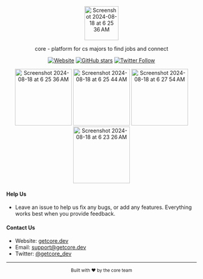 
<div align="center">

<img width="90" alt="Screenshot 2024-08-18 at 6 25 36 AM" src="https://github.com/user-attachments/assets/a8d776f4-28f8-4518-9141-01a90899758d">

core - platform for cs majors to find jobs and connect
</div>

<div align="center">
  
  [![Website](https://img.shields.io/badge/Visit-Website-blue)](https://getcore.dev)
  [![GitHub stars](https://img.shields.io/github/stars/brycemcole/CORE?style=social)](https://github.com/brycemcole/CORE/stargazers)
  [![Twitter Follow](https://img.shields.io/twitter/follow/getcore_dev?style=social)](https://twitter.com/getcore_dev)
</div>

<div align="center">

<img width="150" alt="Screenshot 2024-08-18 at 6 25 36 AM" src="https://github.com/user-attachments/assets/f03d8d0c-cd87-4a33-be1f-92e2c2d3f92d">
<img width="150" alt="Screenshot 2024-08-18 at 6 25 44 AM" src="https://github.com/user-attachments/assets/67fd86ba-5653-48d9-bb6a-34b78baa8e93">
<img width="150" alt="Screenshot 2024-08-18 at 6 27 54 AM" src="https://github.com/user-attachments/assets/7b4af016-1198-4e88-b177-fdc17e6857fe">
<img width="150" alt="Screenshot 2024-08-18 at 6 23 26 AM" src="https://github.com/user-attachments/assets/e653a0a4-84e3-4910-8076-4fb23cd90077">
</div>

#### Help Us

- Leave an issue to help us fix any bugs, or add any features. Everything works best when you provide feedback.

#### Contact Us

- Website: [getcore.dev](https://getcore.dev)
- Email: support@getcore.dev
- Twitter: [@getcore_dev](https://twitter.com/getcore_dev)
  
---

<div align="center">
  <sub>Built with ❤️ by the core team</sub>
</div>

